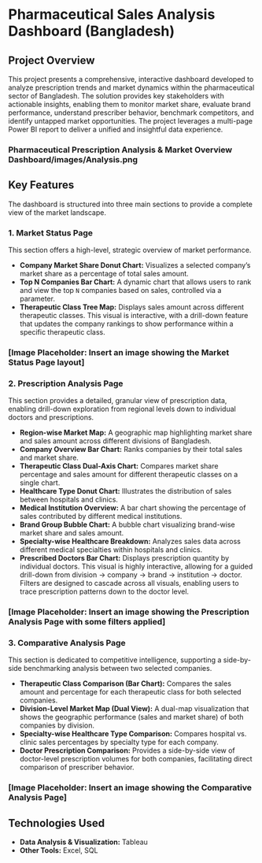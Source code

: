 # Pharmaceutical Sales Analysis Dashboard (Bangladesh)

## Project Overview

This project presents a comprehensive, interactive dashboard developed to analyze prescription trends and market dynamics within the pharmaceutical sector of Bangladesh. The solution provides key stakeholders with actionable insights, enabling them to monitor market share, evaluate brand performance, understand prescriber behavior, benchmark competitors, and identify untapped market opportunities. The project leverages a multi-page Power BI report to deliver a unified and insightful data experience.

### **Pharmaceutical Prescription Analysis & Market Overview Dashboard/images/Analysis.png**

## Key Features

The dashboard is structured into three main sections to provide a complete view of the market landscape.

### **1. Market Status Page**

This section offers a high-level, strategic overview of market performance.

* **Company Market Share Donut Chart:** Visualizes a selected company’s market share as a percentage of total sales amount.
* **Top N Companies Bar Chart:** A dynamic chart that allows users to rank and view the top `N` companies based on sales, controlled via a parameter.
* **Therapeutic Class Tree Map:** Displays sales amount across different therapeutic classes. This visual is interactive, with a drill-down feature that updates the company rankings to show performance within a specific therapeutic class.

### **[Image Placeholder: Insert an image showing the Market Status Page layout]**

### **2. Prescription Analysis Page**

This section provides a detailed, granular view of prescription data, enabling drill-down exploration from regional levels down to individual doctors and prescriptions.

* **Region-wise Market Map:** A geographic map highlighting market share and sales amount across different divisions of Bangladesh.
* **Company Overview Bar Chart:** Ranks companies by their total sales and market share.
* **Therapeutic Class Dual-Axis Chart:** Compares market share percentage and sales amount for different therapeutic classes on a single chart.
* **Healthcare Type Donut Chart:** Illustrates the distribution of sales between hospitals and clinics.
* **Medical Institution Overview:** A bar chart showing the percentage of sales contributed by different medical institutions.
* **Brand Group Bubble Chart:** A bubble chart visualizing brand-wise market share and sales amount.
* **Specialty-wise Healthcare Breakdown:** Analyzes sales data across different medical specialties within hospitals and clinics.
* **Prescribed Doctors Bar Chart:** Displays prescription quantity by individual doctors. This visual is highly interactive, allowing for a guided drill-down from division → company → brand → institution → doctor. Filters are designed to cascade across all visuals, enabling users to trace prescription patterns down to the doctor level.

### **[Image Placeholder: Insert an image showing the Prescription Analysis Page with some filters applied]**

### **3. Comparative Analysis Page**

This section is dedicated to competitive intelligence, supporting a side-by-side benchmarking analysis between two selected companies.

* **Therapeutic Class Comparison (Bar Chart):** Compares the sales amount and percentage for each therapeutic class for both selected companies.
* **Division-Level Market Map (Dual View):** A dual-map visualization that shows the geographic performance (sales and market share) of both companies by division.
* **Specialty-wise Healthcare Type Comparison:** Compares hospital vs. clinic sales percentages by specialty type for each company.
* **Doctor Prescription Comparison:** Provides a side-by-side view of doctor-level prescription volumes for both companies, facilitating direct comparison of prescriber behavior.

### **[Image Placeholder: Insert an image showing the Comparative Analysis Page]**

## Technologies Used

* **Data Analysis & Visualization:** Tableau
* **Other Tools:**  Excel, SQL
